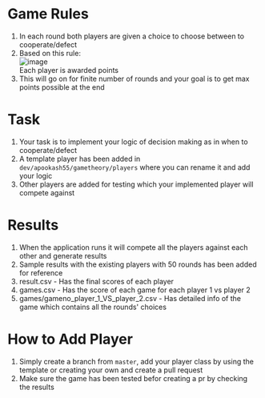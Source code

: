 # Game Rules
1. In each round both players are given a choice to choose between to cooperate/defect<br>
2. Based on this rule:<br>
![image](https://github.com/apookash55/PrisonersDilemma/assets/44578360/f6f2f62b-da44-4350-8153-38ef34f74e4f)
<br>Each player is awarded points<br>
3. This will go on for finite number of rounds and your goal is to get max points possible at the end<br>
# Task
1. Your task is to implement your logic of decision making as in when to cooperate/defect<br>
2. A template player has been added in `dev/apookash55/gametheory/players` where you can rename it and add your logic<br>
3. Other players are added for testing which your implemented player will compete against<br>
# Results
1. When the application runs it will compete all the players against each other and generate results
2. Sample results with the existing players with 50 rounds has been added for reference
3. result.csv - Has the final scores of each player
4. games.csv - Has the score of each game for each player 1 vs player 2
5. games/gameno_player_1_VS_player_2.csv - Has detailed info of the game which contains all the rounds' choices
# How to Add Player
1. Simply create a branch from `master`, add your player class by using the template or creating your own and create a pull request
2. Make sure the game has been tested befor creating a pr by checking the results
